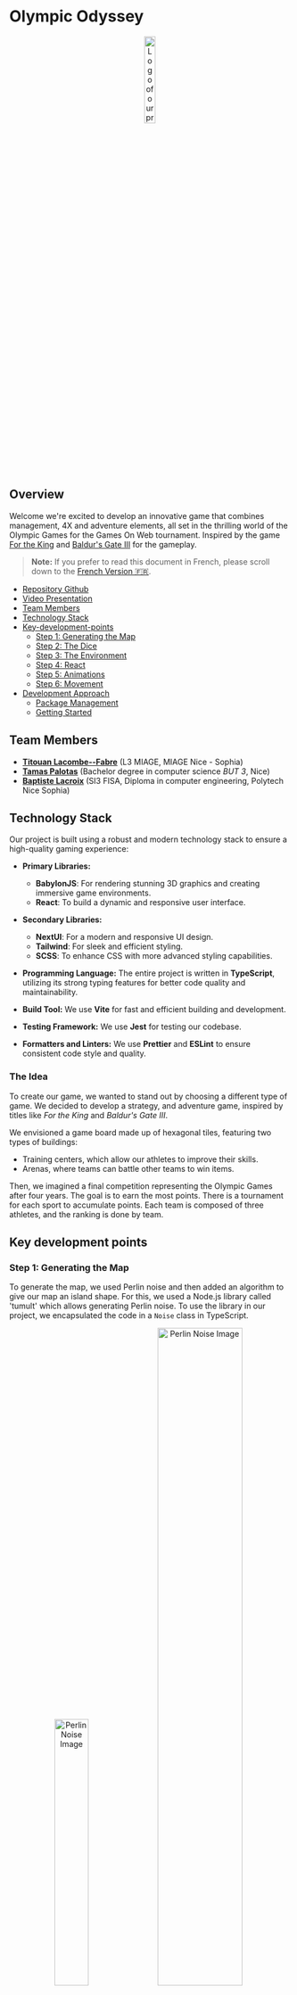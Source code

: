 # Olympic Odyssey

<p align="center">
  <img src="./images/logo.png" alt="Logo of our project" width="20%" />
</p>

## Overview

Welcome we're excited to develop an innovative game that combines management,
4X and adventure elements, all set in the thrilling world of the Olympic Games for the Games On Web tournament.
Inspired by the game [For the King](https://store.steampowered.com/app/527230/For_The_King/)
and [Baldur's Gate III](https://store.steampowered.com/app/1086940/Baldurs_Gate_3/) for the gameplay.

> **Note:** 
> If you prefer to read this document in French, please scroll down to the [French Version 🇫🇷](#olympic-odyssey-).

- [Repository Github](https://github.com/Tit0u4N/games-on-web-team-ficsit)
- [Video Presentation](https://youtu.be/Ws0oB_I-Yis)
- [Team Members](#team-members)
- [Technology Stack](#technology-stack)
- [Key-development-points](#Key-development-points)
    - [Step 1: Generating the Map](#step-1-generating-the-map)
    - [Step 2: The Dice](#step-2-the-dice)
    - [Step 3: The Environment](#step-3-the-environment)
    - [Step 4: React](#step-4-react)
    - [Step 5: Animations](#step-5-animations)
    - [Step 6: Movement](#step-6-movement)
- [Development Approach](#development-approach)
    - [Package Management](#package-management)
    - [Getting Started](#getting-started)

## Team Members

- **[Titouan Lacombe--Fabre](https://github.com/Tit0u4N)** (L3 MIAGE, MIAGE Nice - Sophia)
- **[Tamas Palotas](https://github.com/Shiyamii)** (Bachelor degree in computer science *BUT 3*, Nice)
- **[Baptiste Lacroix](https://github.com/BaptisteLacroix)** (SI3 FISA, Diploma in computer engineering, Polytech Nice
  Sophia)

## Technology Stack

Our project is built using a robust and modern technology stack to ensure a high-quality gaming experience:

- **Primary Libraries:**
    - **BabylonJS**: For rendering stunning 3D graphics and creating immersive game environments.
    - **React**: To build a dynamic and responsive user interface.

- **Secondary Libraries:**
    - **NextUI**: For a modern and responsive UI design.
    - **Tailwind**: For sleek and efficient styling.
    - **SCSS**: To enhance CSS with more advanced styling capabilities.

- **Programming Language:** The entire project is written in **TypeScript**, utilizing its strong typing features for
  better code quality and maintainability.

- **Build Tool:** We use **Vite** for fast and efficient building and development.

- **Testing Framework:** We use **Jest** for testing our codebase.

- **Formatters and Linters:** We use **Prettier** and **ESLint** to ensure consistent code style and quality.

### The Idea

To create our game, we wanted to stand out by choosing a different type of game. We decided to develop a strategy, and 
adventure game, inspired by titles like *For the King* and *Baldur's Gate III*.

We envisioned a game board made up of hexagonal tiles, featuring two types of buildings:

- Training centers, which allow our athletes to improve their skills.
- Arenas, where teams can battle other teams to win items.

Then, we imagined a final competition representing the Olympic Games after four years. The goal is to earn the most
points. There is a tournament for each sport to accumulate points. Each team is composed of three athletes, and the
ranking is done by team.

## Key development points

### Step 1: Generating the Map

To generate the map, we used Perlin noise and then added an algorithm to give our map an island shape.
For this, we used a Node.js library called 'tumult' which allows generating Perlin noise.
To use the library in our project, we encapsulated the code in a `Noise` class in TypeScript.

<p align="center">
  <img src="./images/perlin_1.png" alt="Perlin Noise Image" width="35%" />
  <img src="./images/perlin_2.png" alt="Perlin Noise Image" width="55%" />
  <img src="./images/perlin_3.png" alt="Perlin Noise Image" width="90%" />
</p>

To generate the map as we wanted, we adjusted the algorithm until we achieved the desired result.

### Step 2: The Dice

As dice rolling is at the heart of the game, we decided to give the player two options:

#### 2D Dice Roll

We first created a way to roll the dice in 2D, which is faster.
<p align="center">
  <img src="./images/dice_2d.png" alt="2D Dice Roll" width="80%" />
</p>

#### 3D Dice Roll

Next, we decided to create a 3D dice roll to make the game more immersive. For this, we needed to enable physics in
Babylon.js via Havok.
This was one of the biggest challenges because Havok is coded in WebAssembly (Wasm), so we had to handle its
asynchronous loading at the start of the game.
Additionally, adding a Wasm plugin to ViteJS was necessary.

<p align="center">
  <img src="./images/dice_3d_1.png" alt="3D Dice Roll" width="40%" />
  <img src="./images/dice_3d_2.png" alt="3D Dice Roll" width="55%" />
</p>

Once the physics were enabled, we were able to create and roll a 3D dice. However, the dice texture and the detection of
the "winning" face were issues to resolve.
For the texture, we faced inverted FaceUVs compared to what we wanted. To fix this, we reversed the texture direction
instead of recalculating the FaceUVs with a mathematical formula.

For detecting the "winning" face, we tested several methods. Initially, we wanted to detect the face whose vector
pointed upwards, but due to a high error rate, we switched to a simpler method of detecting the highest face. There may
still be errors, but the margin of error is much lower.

### Step 3: The Environment

For the environment, we decided to adopt a cartoon style to make the game more fun and accessible.
Low poly was a good choice as it is simpler to implement for us who are not experienced in 3D.

<p align="center">
  <img src="./images/decors_1.png" alt="Environment" width="98%" />
</p>

Most of our environment assets were trees and rocks that we created using Blender. For the buildings, we used free 3D
models found online.
The buildings were not an issue as there were few of them.

For the trees and rocks, there were a lot of 3D objects, up to about 18,400 trees and 3,350 rocks. Creating these 3D
objects directly required a lot of resources, so we decided to create instances of these objects, specifically "
ThinInstance", allowing us to create copies of the same 3D object without consuming additional resources. However, "
ThinInstance" prevented us from handling clicks or managing objects independently. To address this, we created a `Decor`
class that allowed us to manage all aspects of our environment and create multiple versions to show different trees (
shape, size, rotation).

<p align="center">
  <img src="./images/decors_2.png" alt="Environment" width="98%" />
  Images of trees and rocks during the early implementation (a bit demoralizing)
</p>

### Step 4: React

To build our user interface, we decided to use React for its simplicity and ease of use. However, React has its own
execution thread and becomes very finicky when we want to step outside of it. Fortunately, `useState` are functions and
can easily be passed into a function outside a React component.
In 95% of cases, this method works and allows React to update automatically. But in some cases, such as loading the
Havok physics engine or creating the map, we had to use `useEffect` with a `setTimeout` to force React to update.

Another challenge was managing modals and popups. For this, we created a `Modal` class that is a singleton and manages
almost all the game's modals. With a constraint, classes wanting a modal had to implement the `Reactable` interface to
ensure the management of certain methods.

### Step 5: Animations

To enhance the interactivity and appeal of the game, we decided to implement animations for the 3D character models in
the game. However, we encountered difficulties in animating the characters in the game. Initially, we used the custom global
function `importModel` to import 3D models with their animations into the BabylonJS scene. Despite the presence of
animations in the `AnimationGroups`, the characters appeared in a static (Blender) pose, and no animation was triggered.

To solve this problem, we rethought our approach and implemented a new function called `importMesh` within the `Pawn`
class. This function uses `SceneLoader.ImportMesh` to import the model and its animations. Here’s how our approach
evolved:

#### Previous Approach (`importModel`):

The `importModel` function was responsible for importing 3D models into the scene. However, despite the presence of
animations in the imported model, they were not triggered, and the characters appeared static. We
used `SceneLoader.ImportMeshAsync` for the import, hoping the animations would work without issue.

#### New Approach (`importMesh`):

In the revised approach, we introduced the `importMesh` function, using `SceneLoader.ImportMesh`. This function imports
the model and animations differently. Here’s what changed:

- **Parenting Meshes**: We created a parent mesh (`outer`) for the model and attached the model to this parent. This
  step was crucial as it provided a stable reference frame for the animations to apply correctly.

- **Managing Animations**: We properly configured the animations from the `AnimationGroups` obtained during the import.
  By directly accessing the `animationGroups` parameter in the import callback, we ensured the animations were correctly
  associated with the model.

#### Impact:

By adopting the new approach, we successfully resolved the animation issue. The characters are now animated as expected,
adding dynamism and immersion to the game world. The introduction of a parent mesh and proper animation configuration
significantly improved the integration of animations in our game, enhancing the overall gaming experience.

### Step 6: Movement

To move our characters, we had to create a movement system. For this, we used a graph defined across the entire map that
defines possible movements and movement costs. For this, we used the `data-structures` library, which allows easy
creation of graphs. Once the graph was created, it had to be displayed in 3D without being too heavy on calculations.

<p align="center">
  <img src="./images/displacement_1.png" alt="Character Movement" width="70%" />
</p>

Thanks to the library, we could easily determine all reachable tiles within a certain number of movement points. Once
these tiles were defined, they just needed to be made clickable, and the character would move to them.

## Development Approach

Our development follows the **Model-View-Presenter (MVP)** architecture. This approach allows us to separate the logic,
UI, and data handling aspects of the project, making our code more modular, scalable, and easier to manage.

### Package Management

We use **Yarn** as our package manager. The following commands are essential for working with our project:

- `yarn install`: To install all the necessary dependencies.
- `yarn run dev`: To start the development server.
- `yarn build`: To build the project for production.
- `yarn test`: To run the test suite.
- `yarn format`: To run the code formatter.

### Getting Started

To get started with contributing to this project, please follow these steps:

1. Clone the repository.
2. Run `yarn install` to install all dependencies.
3. Create a new branch for your feature following the naming convention.
4. Develop your feature and commit your changes.
5. Push your branch and open a pull request for review.

# Olympic Odyssey 🇫🇷

## Aperçu

Bienvenue, nous sommes ravis de développer un jeu innovant qui combine des éléments de gestion,
4X et d'aventure, le tout dans le monde passionnant des Jeux Olympiques pour le tournoi Games On Web.
Inspiré par le jeu [For the King](https://store.steampowered.com/app/527230/For_The_King/)
et [Baldur's Gate III](https://store.steampowered.com/app/1086940/Baldurs_Gate_3/) pour le gameplay.

- [Repository Github](https://github.com/Tit0u4N/games-on-web-team-ficsit)
- [Présentation Vidéo](https://youtu.be/Ws0oB_I-Yis)
- [Membres de l'équipe](#membres-de-léquipe)
- [Stack Technologique](#stack-technologique)
- [Points-clés-du-développement](#point-clé-du-développement)
    - [Étape 1: Génération de la Carte](#étape-1--génération-de-la-carte)
    - [Étape 2: Les Dés](#étape-2--le-dé)
    - [Étape 3: L'Environnement](#étape-3--les-décors)
    - [Étape 4: React](#étape-4--react)
    - [Étape 5: Les Animations](#étape-5--les-animations)
    - [Étape 6: Déplacements](#étape-6--les-déplacements)
- [Approche de Développement](#approche-de-développement)
    - [Gestion des Packages](#gestion-des-packages)
    - [Pour Commencer](#pour-commencer)

## Membres de l'équipe

- **[Titouan Lacombe--Fabre](https://github.com/Tit0u4N)** (L3 MIAGE, MIAGE Nice - Sophia)
- **[Tamas Palotas](https://github.com/Shiyamii)** (Licence en informatique *BUT 3*, Nice)
- **[Baptiste Lacroix](https://github.com/BaptisteLacroix)** (SI3 FISA, Diplôme en ingénierie informatique, Polytech Nice
  Sophia)

## Stack Technologique

Notre projet est construit en utilisant une stack technologique robuste et moderne pour garantir une expérience de jeu de haute qualité :

- **Bibliothèques Principales :**
    - **BabylonJS** : Pour rendre des graphismes 3D époustouflants et créer des environnements de jeu immersifs.
    - **React** : Pour construire une interface utilisateur dynamique et réactive.

- **Bibliothèques Secondaires :**
    - **NextUI** : Pour un design d'interface utilisateur moderne et réactif.
    - **Tailwind** : Pour un style élégant et efficace.
    - **SCSS** : Pour améliorer le CSS avec des capacités de style plus avancées.

- **Langage de Programmation :** L'ensemble du projet est écrit en **TypeScript**, utilisant ses fonctionnalités de typage fort pour
  une meilleure qualité et maintenabilité du code.

- **Outil de Build :** Nous utilisons **Vite** pour un build et un développement rapides et efficaces.

- **Framework de Test :** Nous utilisons **Jest** pour tester notre code.

- **Formatters et Linters :** Nous utilisons **Prettier** et **ESLint** pour garantir un style de code et une qualité cohérents.

### L'idée de base

Pour créer notre jeu, nous souhaitions nous démarquer en optant pour un type de jeu différent des autres. 
Nous avons donc décidé de développer un jeu de stratégie et d'aventure, en nous inspirant de titres comme *For the King* et *Baldur's Gate III*.

Nous avons imaginé un plateau de jeu composé de cases hexagonales, avec deux types de bâtiments :

- Les centres d'entraînement, qui permettent d'améliorer les compétences de nos athlètes.
- Les arènes, où les équipes peuvent combattre d'autres équipes pour gagner des objets.

Ensuite, nous avons imaginé une compétition finale représentant les Jeux Olympiques au bout de quatre ans. Le but est d'obtenir le plus de points possible. Il y a un tournoi par sport pour accumuler les points. Chaque équipe est composée de trois athlètes et le classement se fait par équipe.


## Point clé du développement

### Étape 1 : Génération de la carte

Pour générer la carte, nous avons utilisé le bruit de Perlin, puis ajouté un algorithme afin de donner une forme d'île à
notre carte.
Pour cela, nous avons utilisé une librairie Node.js appelée 'tumult' qui permet de générer des bruits de Perlin.
Afin de pouvoir utiliser la librairie dans notre projet, nous avons dû encapsuler le code dans une classe `Noise` en
TypeScript.

<p align="center">
  <img src="./images/perlin_1.png" alt="Image bruit de Perlin" width="35%" />
  <img src="./images/perlin_2.png" alt="Image bruit de Perlin" width="55%" />
  <img src="./images/perlin_3.png" alt="Image bruit de Perlin" width="90%" />
</p>

Pour générer la carte comme nous le souhaitions, nous avons ajusté l'algorithme jusqu'à obtenir le résultat souhaité.

### Étape 2 : Le dé

Le lancer de dé étant au cœur du jeu, nous avons décidé de donner au joueur deux possibilités :

#### Lancer de dé en 2D

Nous avons d'abord créé une façon de lancer le dé en 2D, plus rapide.
<p align="center">
  <img src="./images/dice_2d.png" alt="Lancer de dé en 2D" width="80%" />
</p>

#### Lancer de dé en 3D

Ensuite, nous avons décidé de créer un lancer de dé en 3D pour rendre le jeu plus immersif. Pour cela, il fallait
activer la physique dans Babylon.js via Havok.
Ce fut l'un des plus gros problèmes à gérer car Havok est codé en WebAssembly (Wasm) et il fallait donc gérer son
chargement de manière asynchrone au début du jeu.
De plus, l'ajout d'un plugin Wasm à ViteJS était nécessaire.

<p align="center">
  <img src="./images/dice_3d_1.png" alt="Lancer de dé en 3D" width="40%" />
  <img src="./images/dice_3d_2.png" alt="Lancer de dé en 3D" width="55%" />
</p>

Une fois la physique activée, nous avons pu créer un dé en 3D et le lancer. Cependant, la texture du dé ainsi que la
détection de la face "gagnante" furent des problèmes à résoudre.
Pour la texture, nous avons dû faire face aux FaceUV qui étaient totalement inversées par rapport à ce que nous
voulions. Pour régler ce problème, nous avons inversé le sens de la texture plutôt que de remettre les FaceUV à
l'endroit via une formule mathématique.

Pour la détection de la face "gagnante", nous avons testé plusieurs méthodes. Initialement, nous voulions détecter la
face dont le vecteur pointait vers le haut, mais en raison d'un taux d'erreur trop élevé, nous nous sommes rabattus sur
une méthode plus simple consistant à détecter la face la plus haute. Il peut encore y avoir des erreurs, mais la marge
d'erreur est beaucoup plus faible.

### Étape 3 : Les décors

Pour les décors, nous avons décidé d'adopter un style cartoon pour rendre le jeu plus fun et accessible.
Le low poly était un bon choix car il est plus simple à mettre en place pour nous qui ne sommes pas expérimentés en 3D.

<p align="center">
  <img src="./images/decors_1.png" alt="Décors" width="98%" />
</p>

La majorité de nos décors étaient des arbres et des rochers que nous avons créés en utilisant Blender. Pour les
bâtiments, nous avons utilisé des modèles 3D gratuits trouvés sur internet.
Les bâtiments n'ont pas posé de problème car il y en avait peu.

Pour les arbres et les rochers, il y avait énormément d'objets 3D, jusqu'à environ 18 400 arbres et 3 350 rochers. Créer
directement ces objets 3D demandait beaucoup de ressources, nous avons donc décidé de créer des instances de ces objets,
plus exactement des "ThinInstance", permettant de créer des copies d'un même objet 3D sans consommer de ressources
supplémentaires. Cependant, les "ThinInstance" nous empêchaient de gérer les clics ou de gérer les objets
indépendamment. Pour cela, nous avons créé une classe `Decor` qui nous permet de gérer tous les aspects de nos décors et
d'en créer plusieurs versions afin de montrer plusieurs arbres différents (forme, taille, rotation).

<p align="center">
  <img src="./images/decors_2.png" alt="Décors" width="98%" />
  Images des arbres et des rochers lors des débuts de l'implémentation (petit coup au moral)
</p>

### Étape 4 : React

Pour construire notre interface utilisateur, nous avons décidé d'utiliser React pour sa simplicité et sa facilité.
Cependant, React a un fil d'exécution bien à lui et devient très capricieux lorsque nous voulons en sortir.
Heureusement, les `useState` sont des fonctions et peuvent donc facilement être transmises dans une fonction hors d'un
composant React.
Dans 95% des cas, cette méthode fonctionne et permet à React de se mettre à jour automatiquement. Mais dans certains
cas, comme le chargement du moteur physique Havok ou la création de la carte, nous avons dû utiliser des `useEffect`
avec un `setTimeout` pour forcer React à se mettre à jour.

Une autre difficulté rencontrée était la gestion des modals et des popups. Pour cela, nous avons créé une classe `Modal`
qui est un singleton et qui s'occupe de gérer quasiment toutes les modals du jeu. En ayant une contrainte, les classes
voulant une modal devaient implémenter l'interface `Reactable` qui permettait de garantir la gestion de certaines
méthodes.

### Étape 5 : Les animations

Pour améliorer l'interactivité et l'attrait du jeu, nous avons décidé d'implémenter des animations pour les modèles de
personnages en 3D dans le jeu. Cependant, nous avons rencontré des difficultés pour animer les personnages dans le jeu.
Initialement, nous utilisions la fonction custom globale `importModel` pour importer des modèles 3D avec leurs animations dans
la scène BabylonJS. Malgré la présence des animations dans les `AnimationGroups`, les personnages apparaissaient en pose
statique (Blender), et aucune animation n'était déclenchée.

Pour résoudre ce problème, nous avons repensé notre approche et implémenté une nouvelle fonction appelée `importMesh` à
l'intérieur de la classe `Pawn`. Cette fonction utilise `SceneLoader.ImportMesh` pour importer le modèle et ses
animations. Voici comment notre approche a évolué :

#### Approche précédente (`importModel`):

La fonction `importModel` était responsable de l'importation des modèles 3D dans la scène. Cependant, malgré la présence
des animations dans le modèle importé, elles n'étaient pas déclenchées et les personnages apparaissaient statiques. Nous
utilisions `SceneLoader.ImportMeshAsync` pour l'importation, en espérant que les animations fonctionnent sans problème.

#### Nouvelle approche (`importMesh`):

Dans l'approche révisée, nous avons introduit la fonction `importMesh`, en utilisant `SceneLoader.ImportMesh`. Cette
fonction importe le modèle et les animations différemment. Voici ce qui a changé :

- **Parentage des meshes** : Nous avons créé un mesh parent (`outer`) pour le modèle et attaché le modèle à ce parent.
  Cette étape était cruciale car elle fournissait un cadre de référence stable pour que les animations s'appliquent
  correctement.

- **Gestion des animations** : Nous avons correctement configuré les animations à partir des `AnimationGroups` obtenus
  lors de l'importation. En accédant directement au paramètre `animationGroups` du callback d'importation, nous avons
  assuré que les animations étaient correctement associées au modèle.

#### Impact :

En adoptant la nouvelle approche, nous avons réussi à résoudre le problème d'animation. Les personnages sont désormais
animés comme prévu, ajoutant du dynamisme et de l'immersion au monde du jeu. L'introduction d'un mesh parent et une
configuration correcte des animations ont considérablement amélioré l'intégration des animations dans notre jeu,
améliorant l'expérience globale de jeu.

### Étape 6 : Les déplacements

Afin de pouvoir déplacer nos personnages, nous avons dû créer un système de déplacement. Pour cela, nous avons utilisé
un graphe défini sur toute la carte qui définit les déplacements possibles et les coûts de déplacement. Pour cela, nous
avons utilisé la librairie `data-structures` qui permet de créer des graphes facilement. Une fois le graphe créé, il
fallait le faire afficher en 3D sans que ce soit trop lourd en calcul.

<p align="center">
  <img src="./images/displacement_1.png" alt="Déplacement des personnages" width="70%" />
</p>

Grâce à la librairie, nous pouvions facilement déterminer toutes les cases atteignables en un certain nombre de points
de mouvement. Une fois ces cases définies, il suffisait de les rendre cliquables et de faire bouger le personnage
dessus.


## Approche de Développement

Notre développement suit l'architecture **Model-View-Presenter (MVP)**. Cette approche nous permet de séparer la logique,
l'interface utilisateur et la gestion des données du projet, rendant notre code plus modulaire, évolutif et plus facile à gérer.

### Gestion des Packages

Nous utilisons **Yarn** comme gestionnaire de packages. Les commandes suivantes sont essentielles pour travailler avec notre projet :

- `yarn install` : Pour installer toutes les dépendances nécessaires.
- `yarn run dev` : Pour démarrer le serveur de développement.
- `yarn build` : Pour construire le projet pour la production.
- `yarn test` : Pour exécuter la suite de tests.
- `yarn format` : Pour exécuter le formateur de code.

### Pour Commencer

Pour commencer à contribuer à ce projet, veuillez suivre ces étapes :

1. Cloner le repository.
2. Exécuter `yarn install` pour installer toutes les dépendances.
3. Créer une nouvelle branche pour votre fonctionnalité en suivant la convention de nommage.
4. Développer votre fonctionnalité et valider vos modifications.
5. Pousser votre branche et ouvrir une pull request pour révision.
```
